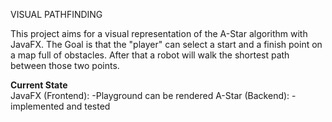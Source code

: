 VISUAL PATHFINDING

This project aims for a visual representation of the A-Star algorithm with JavaFX.
The Goal is that the "player" can select a start and a finish point on a map full of obstacles.
After that a robot will walk the shortest path between those two points.

**Current State**<br>
JavaFX (Frontend):
-Playground can be rendered
A-Star (Backend):
-implemented and tested


